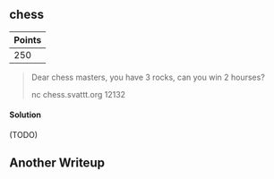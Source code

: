 ## chess

| Points |
|--------|
| 250 |

> Dear chess masters, you have 3 rocks, can you win 2 hourses?
>
> nc chess.svattt.org 12132

#### Solution

(TODO)

## Another Writeup
